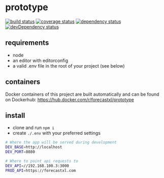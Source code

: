 # prototype

[![build status][build-badge]][build-url]
[![coverage status][coverage-badge]][coverage-url]
[![dependency status][dependency-badge]][dependency-url]
[![devDependency status][devDependency-badge]][devDependency-url]

## requirements

* node
* an editor with editorconfig
* a valid .env file in the root of your project (see below)

## containers

Docker containers of this project are built automatically and can be found on Dockerhub: https://hub.docker.com/r/forecastxl/prototype

## install

* clone and run `npm i`
* create `./.env` with your preferred settings

```bash
# Where the app will be served during development
DEV_BASE=http://localhost
DEV_PORT=8080

# Where to point api requests to
DEV_API=//192.168.100.3:3000
PROD_API=https://forecastxl.com
```

[build-badge]: https://img.shields.io/travis/forecastxl/prototype.svg
[build-url]: https://travis-ci.org/forecastxl/prototype
[coverage-badge]: https://img.shields.io/coveralls/forecastxl/prototype.svg
[coverage-url]: https://coveralls.io/github/forecastxl/prototype?branch=master
[dependency-badge]: https://img.shields.io/david/forecastxl/prototype.svg
[dependency-url]: https://david-dm.org/forecastxl/prototype
[devDependency-badge]: https://img.shields.io/david/dev/forecastxl/prototype.svg
[devDependency-url]: https://david-dm.org/forecastxl/prototype?type=dev
